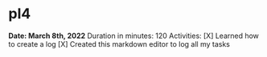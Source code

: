# pl4

<b>Date: March 8th, 2022</b>
Duration in minutes: 120
Activities:
[X] Learned how to create a log
    [X] Created this markdown editor to log all my tasks
